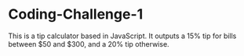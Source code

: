 # Coding-Challenge-1

This is a tip calculator based in JavaScript. It outputs a 15% tip for bills between $50 and $300, and a 20% tip otherwise.